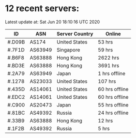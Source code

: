 # 12 recent servers:

Latest update at: Sat Jun 20 18:10:16 UTC 2020

| ID | ASN | Server Country | Online |
| -- | --- | -------------- | ------ |
| #.D09B | AS174 | United States | 53 hrs |
| #.7F1D | AS63949 | Singapore | 59 hrs |
| #.B6F8 | AS63888 | Hong Kong | 2622 hrs |
| #.BD3E | AS63888 | Hong Kong | 3691 hrs |
| #.2A79 | AS63949 | Japan | 1 hrs offline |
| #.1278 | AS23033 | United States | 107 hrs |
| #.435D | AS14061 | United States | 60 hrs offline |
| #.EDC2 | AS14061 | United States | 60 hrs offline |
| #.C900 | AS20473 | Japan | 55 hrs offline |
| #.81BC | AS49392 | Russia | 24 hrs offline |
| #.33B9 | AS63888 | Hong Kong | 12 hrs |
| #.1F2B | AS49392 | Russia | 5 hrs |

